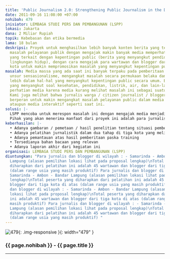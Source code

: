 ```yaml
---
title: 'Public Journalism 2.0: Strengthening Public Journalism in the Digital Age'
date: 2011-09-16 11:08:00 +07:00
nohibah: 479
inisiator: LEMBAGA STUDI PERS DAN PEMBANGUNAN (LSPP)
lokasi: Jakarta
dana: 2 Miliar Rupiah
topik: Kebebasan dan etika bermedia
lama: 18 bulan
deskripsi: Proyek untuk menghasilkan lebih banyak konten berita yang terkait dengan
  masalah pelayanan publik dengan mengajak makin banyak media memperhatikan berita-berita
  yang terkait dengan kepentingan public (berita yang menyangkut pendidikan, kesehatan,
  lingkungan hidup), dengan cara mengajak para wartawan dan blogger dari beberapa
  kota untuk makin mempromosikan masalah yang menyangkut kepentingan publik.
masalah: Media massa yang ada saat ini banyak terpaku pada pemberitaan yang mengedepankan
  unsur sensasionalisme, mengangkat masalah secara permukaan belaka dan kurang menggali
  lebih dalam hal-hal yang menyangkut kepentingan public secara umum. Banyak masalah
  yang menyangkut soal kesehatan, pendidikan, listrik, air, dan lain-lain luput dari
  perhatian media karena media kurang melihat masalah ini sebagai suatu yang penting.
  Kami juga melihat bahwa jurnalis warga / citizen journalist / blogger bisa turut
  berperan untuk makin mengangkat masalah pelayanan public dalam media tradisional
  ataupun media interaktif seperti saat ini.
solusi: |-
  LSPP mencoba untuk merespon masalah ini dengan mengajak media menjadi makin / lebih relevan bagi kepentingan masyarakat dengan mengangkat persoalan konkrit yang dihadapi masyarakat di beberapa wilayah. Kami akan mengawalinya dengan mendapatkan gambaran lewat media monitoring atas situasi berita pelayanan public di 3 kota yang telah dipilih. Setelah gambaran didapat, maka akan dilakukan training jurnalistik di 3 kota lewat dua tahap untuk memberikan gambaran terhadap pelayanan public yang harusnya diperhatikan oleh media dan para blogger. Training tersebut juga memasukkan unsur bagaimana pemanfaatan social media sebagai perpanjangan dari pengemasan isu soal pelayanan public ini. Setelah itu kami akan melakukan media monitoring atas pemberitaan paska pelatihan. Selain itu kami juga mengusahakan untuk hadirnya bahan bacaan yang relevan untuk kepentingan para jurnalis dan blogger tersebut. LSPP juga memiliki program bernama Mochtar Lubis Award yang memberikan penghargaan kepada para jurnalis berprestasi. Jurnalis pemenang Mochtar Lubis Award dalam kategori pelayanan public bisa dijadikan narasumber dalam training ini sembari berbagi pengalaman untuk menghasilkan karya jurnalisme terbaik.
  Pihak yang akan menerima manfaat dari proyek ini adalah para jurnalis dan blogger di wilayah Samarinda, Ambon, dan Bandar Lampung (alasan pemilihan lokasi lihat pada proposal lengkap). Total peserta yang diharapkan dari pelatihan ini adalah 45 wartawan dan blogger dari tiga kota di atas (dalam range usia yang masih produktif)
keberhasilan: |-
  • Adanya gambaran / pemetaan / hasil penelitian tentang situasi pemberitaan yang terkait dengan pelayanan public di 3 kota yang dipilih
  • Adanya pelatihan jurnalistik dalam dua tahap di tiga kota yang melibatkan wartawan dari media mainstream dan para blogger yang konsern dengan masalah pelayanan public
  • Adanya pemantauan atas hasil pemberitaan paska training
  • Tersedianya bahan bacaan yang relevan
  • Adanya laporan akhir dari kegiatan ini
organisasi: LEMBAGA STUDI PERS DAN PEMBANGUNAN (LSPP)
diuntungkan: "Para jurnalis dan blogger di wilayah : - Samarinda - Ambon - Bandar
  Lampung (alasan pemilihan lokasi lihat pada proposal lengkap)\nTotal peserta yang
  diharapkan dari pelatihan ini adalah 45 wartawan dan blogger dari tiga kota di atas
  (dalam range usia yang masih produktif) Para jurnalis dan blogger di wilayah : -
  Samarinda - Ambon - Bandar Lampung (alasan pemilihan lokasi lihat pada proposal
  lengkap)\nTotal peserta yang diharapkan dari pelatihan ini adalah 45 wartawan dan
  blogger dari tiga kota di atas (dalam range usia yang masih produktif) Para jurnalis
  dan blogger di wilayah : - Samarinda - Ambon - Bandar Lampung (alasan pemilihan
  lokasi lihat pada proposal lengkap)\nTotal peserta yang diharapkan dari pelatihan
  ini adalah 45 wartawan dan blogger dari tiga kota di atas (dalam range usia yang
  masih produktif) Para jurnalis dan blogger di wilayah : - Samarinda - Ambon - Bandar
  Lampung (alasan pemilihan lokasi lihat pada proposal lengkap)\nTotal peserta yang
  diharapkan dari pelatihan ini adalah 45 wartawan dan blogger dari tiga kota di atas
  (dalam range usia yang masih produktif) "
---
```


![479](/static/img/hibahcmb/479.png){: .img-responsive }{: width="479" }

### {{ page.nohibah }} - {{ page.title }}

---
